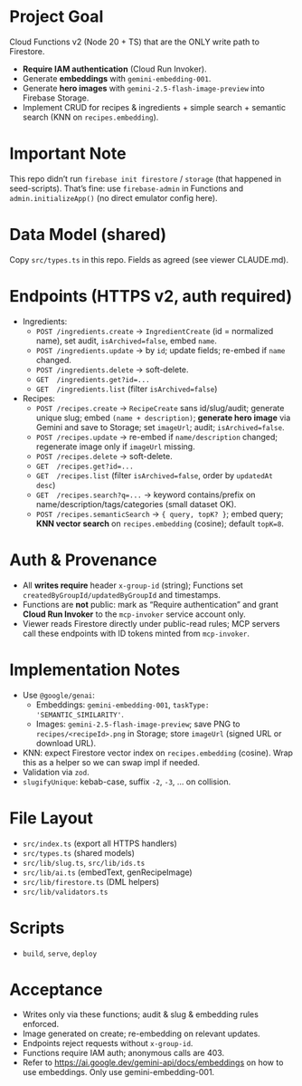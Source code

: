 # Project Goal
Cloud Functions v2 (Node 20 + TS) that are the ONLY write path to Firestore.  
- **Require IAM authentication** (Cloud Run Invoker).  
- Generate **embeddings** with `gemini-embedding-001`.  
- Generate **hero images** with `gemini-2.5-flash-image-preview` into Firebase Storage.  
- Implement CRUD for recipes & ingredients + simple search + semantic search (KNN on `recipes.embedding`).

# Important Note
This repo didn’t run `firebase init firestore` / `storage` (that happened in seed-scripts). That’s fine: use `firebase-admin` in Functions and `admin.initializeApp()` (no direct emulator config here).

# Data Model (shared)
Copy `src/types.ts` in this repo. Fields as agreed (see viewer CLAUDE.md).

# Endpoints (HTTPS v2, auth required)
- Ingredients:
  - `POST /ingredients.create` → `IngredientCreate` (id = normalized name), set audit, `isArchived=false`, embed `name`.
  - `POST /ingredients.update` → by `id`; update fields; re-embed if `name` changed.
  - `POST /ingredients.delete` → soft-delete.
  - `GET  /ingredients.get?id=...`
  - `GET  /ingredients.list` (filter `isArchived=false`)
- Recipes:
  - `POST /recipes.create` → `RecipeCreate` sans id/slug/audit; generate unique slug; embed `(name + description)`; **generate hero image** via Gemini and save to Storage; set `imageUrl`; audit; `isArchived=false`.
  - `POST /recipes.update` → re-embed if `name/description` changed; regenerate image only if `imageUrl` missing.
  - `POST /recipes.delete` → soft-delete.
  - `GET  /recipes.get?id=...`
  - `GET  /recipes.list` (filter `isArchived=false`, order by `updatedAt desc`)
  - `GET  /recipes.search?q=...` → keyword contains/prefix on name/description/tags/categories (small dataset OK).
  - `POST /recipes.semanticSearch` → `{ query, topK? }`; embed query; **KNN vector search** on `recipes.embedding` (cosine); default `topK=8`.

# Auth & Provenance
- All **writes require** header `x-group-id` (string); Functions set `createdByGroupId/updatedByGroupId` and timestamps.
- Functions are **not** public: mark as “Require authentication” and grant **Cloud Run Invoker** to the `mcp-invoker` service account only.
- Viewer reads Firestore directly under public-read rules; MCP servers call these endpoints with ID tokens minted from `mcp-invoker`.

# Implementation Notes
- Use `@google/genai`:
  - Embeddings: `gemini-embedding-001`, `taskType: 'SEMANTIC_SIMILARITY'`.
  - Images: `gemini-2.5-flash-image-preview`; save PNG to `recipes/<recipeId>.png` in Storage; store `imageUrl` (signed URL or download URL).
- KNN: expect Firestore vector index on `recipes.embedding` (cosine). Wrap this as a helper so we can swap impl if needed.
- Validation via `zod`.
- `slugifyUnique`: kebab-case, suffix `-2`, `-3`, … on collision.

# File Layout
- `src/index.ts` (export all HTTPS handlers)
- `src/types.ts` (shared models)
- `src/lib/slug.ts`, `src/lib/ids.ts`
- `src/lib/ai.ts` (embedText, genRecipeImage)
- `src/lib/firestore.ts` (DML helpers)
- `src/lib/validators.ts`

# Scripts
- `build`, `serve`, `deploy`

# Acceptance
- Writes only via these functions; audit & slug & embedding rules enforced.
- Image generated on create; re-embedding on relevant updates.
- Endpoints reject requests without `x-group-id`.
- Functions require IAM auth; anonymous calls are 403.
- Refer to https://ai.google.dev/gemini-api/docs/embeddings on how to use embeddings. Only use gemini-embedding-001.